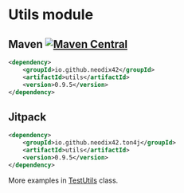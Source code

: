 # Utils module

## Maven [![Maven Central][maven-central-svg]][maven-central]

```xml
<dependency>
    <groupId>io.github.neodix42</groupId>
    <artifactId>utils</artifactId>
    <version>0.9.5</version>
</dependency>
```

## Jitpack

```xml
<dependency>
    <groupId>io.github.neodix42.ton4j</groupId>
    <artifactId>utils</artifactId>
    <version>0.9.5</version>
</dependency>
```

More examples in [TestUtils](../utils/src/test/java/org/ton/java/utils/TestUtils.java) class.

[maven-central-svg]: https://img.shields.io/maven-central/v/io.github.neodix42/utils

[maven-central]: https://mvnrepository.com/artifact/io.github.neodix42/utils

[ton-svg]: https://img.shields.io/badge/Based%20on-TON-blue

[ton]: https://ton.org
